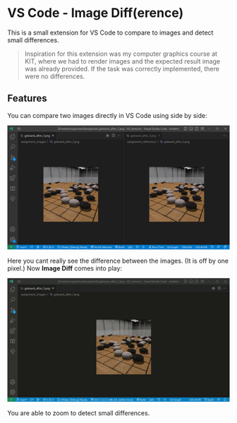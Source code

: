 # VS Code - Image Diff(erence)

This is a small extension for VS Code to compare to images and detect small differences.

> Inspiration for this extension was my computer graphics course at KIT, where we had to render images and the expected result image was already provided.
If the task was correctly implemented, there were no differences.

## Features

You can compare two images directly in VS Code using side by side:

![Side by side comparison of two images](docs/images/side_by_side.png)

Here you cant really see the difference between the images. (It is off by one pixel.)
Now **Image Diff** comes into play:

![Verwendung von Image Diff](docs/images/image-diff-usage.gif)

You are able to zoom to detect small differences.
